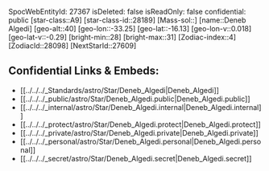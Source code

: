 ﻿---
location:
- -16.13
- 33.25
- 40
tags:
- astro/Star
type: Star
---

SpocWebEntityId: 27367
isDeleted: false
isReadOnly: false
confidential: public
[star-class::A9]
[star-class-id::28189]
[Mass-sol::]
[name::Deneb Algedi]
[geo-alt::40]
[geo-lon::-33.25]
[geo-lat::-16.13]
[geo-lon-v::0.018]
[geo-lat-v::-0.29]
[bright-min::28]
[bright-max::31]
[Zodiac-index::4]
[ZodiacId::28098]
[NextStarId::27609]



## Confidential Links & Embeds: 
- [[../../../_Standards/astro/Star/Deneb_Algedi|Deneb_Algedi]] 
- [[../../../_public/astro/Star/Deneb_Algedi.public|Deneb_Algedi.public]] 
- [[../../../_internal/astro/Star/Deneb_Algedi.internal|Deneb_Algedi.internal]] 
- [[../../../_protect/astro/Star/Deneb_Algedi.protect|Deneb_Algedi.protect]] 
- [[../../../_private/astro/Star/Deneb_Algedi.private|Deneb_Algedi.private]] 
- [[../../../_personal/astro/Star/Deneb_Algedi.personal|Deneb_Algedi.personal]] 
- [[../../../_secret/astro/Star/Deneb_Algedi.secret|Deneb_Algedi.secret]]

